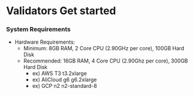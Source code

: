 # Validators Get started

### System Requirements[​](https://wiki.findora.org/docs/validators/validators-get-started#system-requirements) <a href="#system-requirements" id="system-requirements"></a>

* Hardware Requirements:
  * Minimum: 8GB RAM, 2 Core CPU (2.90GHz per core), 100GB Hard Disk
  * Recommended: 16GB RAM, 4 Core CPU (2.90Ghz per core), 300GB Hard Disk
    * ex) AWS T3 t3.2xlarge
    * ex) AliCloud g6 g6.2xlarge
    * ex) GCP n2 n2-standard-8
